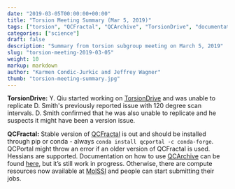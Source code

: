 ```yaml
---
date: "2019-03-05T00:00:00+00:00"
title: "Torsion Meeting Summary (Mar 5, 2019)"
tags: ["torsion", "QCFractal", "QCArchive", "TorsionDrive", "documentation", "infrastructure"]
categories: ["science"]
draft: false
description: "Summary from torsion subgroup meeting on March 5, 2019"
slug: "torsion-meeting-2019-03-05"
weight: 10
markup: markdown
author: "Karmen Condic-Jurkic and Jeffrey Wagner"
thumb: "torsion-meeting-summary.jpg"
---
```




**TorsionDrive:** Y. Qiu started working on [TorsionDrive](https://github.com/lpwgroup/torsiondrive) and was unable to replicate D. Smith's previously reported issue with 120 degree scan intervals. D. Smith confirmed that he was also unable to replicate and he suspects it might have been a version issue.

**QCFractal:** Stable version of [QCFractal](https://github.com/MolSSI/QCFractal) is out and should be installed through pip or conda - always `conda install qcportal -c conda-forge`. QCPortal might throw an error if an older version of QCFractal is used. Hessians are supported. Documentation on how to use [QCArchive](https://qcarchive.molssi.org/) can be found [here](https://qcfractal.readthedocs.io/en/latest/setup_compute.html), but it’s still work in progress. Otherwise, there are compute resources now available at [MolSSI](https://molssi.org/) and people can start submitting their jobs.
